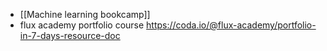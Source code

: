 - [[Machine learning bookcamp]]
- flux academy portfolio course https://coda.io/@flux-academy/portfolio-in-7-days-resource-doc